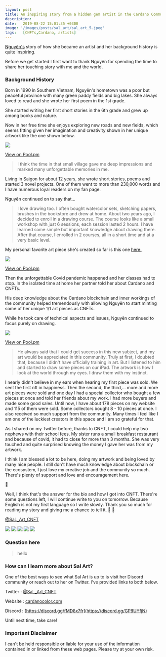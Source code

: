 ```yaml
---
layout: post
title: An inspiring story from a hidden gem artist in the Cardano Community is creating some beautiful 1/1 art pieces.
description: 
date:   2019-08-22 15:01:35 +0300
image: '/images/posts/sal_art/sal_art_5.jpeg'
tags:   [CNFTs,Cardano, artists]
---
```


[Nguyên's](https://twitter.com/SaL_Art_CNFT) story of how she became an artist and her background history is quite inspiring. 

Before we get started I first want to thank Nguyên for spending the time to share her touching story with me and the world. 

### Background History
Born in 1990 in Southern Vietnam, Nguyên's hometown was a poor but peaceful province with many green paddy fields and big lakes. She always loved to read and she wrote her first poem in the 1st grade.

She started writing her first short stories in the 6th grade and grew up among books and nature. 

Now in her free time she enjoys exploring new roads and new fields, which seems fitting given her imagination and creativity shown in her unique artwork like the one shown below.

![](/images/posts/sal_art/sal_art_2.jpeg) 

[View on Pool.pm](https://pool.pm/793b5580e2be0089453c002be67112dc0b08f501aae2d2ffff454ace.SaLArt207)

> I think the time in that small village gave me deep impressions and marked many unforgettable memories in me. 

Living in Saigon for about 12 years, she wrote short stories, poems and started 3 novel projects. One of them went to more than 230,000 words and I have numerous loyal readers on my fan page. 

Nguyên continued on to say that...

> I love drawing too. I often bought watercolor sets, sketching papers, brushes in the bookstore and drew at home. About two years ago, I decided to enroll in a drawing course. The course looks like a small workshop with just 6 sessions, each session lasted 2 hours. I have learned some simple but important knowledge about drawing there. After that course, I enrolled in 2 courses, all in a short time and at a very basic level. 

My personal favorite art piece she's created so far is this one [here.](https://pool.pm/4758e4bcd716624c50c8de758205002ca3eea2f2be16f7e42761175d.SaLArt002)

![](/images/posts/sal_art/sal_art_5.jpeg) 

[View on Pool.pm](https://pool.pm/4758e4bcd716624c50c8de758205002ca3eea2f2be16f7e42761175d.SaLArt002)

Then the unforgettable Covid pandemic happened and her classes had to stop. In the isolated time at home her partner told her about Cardano and CNFTs.

His deep knowledge about the Cardano blockchain and inner workings of the community helped tremendously with allowing Nguyên to start minting some of her unique 1/1 art pieces as CNFTs.

While he took care of technical aspects and issues, Nguyên continued to focus purely on drawing. 

![](/images/posts/sal_art/sal_art_3.jpeg) 

[View on Pool.pm](https://pool.pm/793b5580e2be0089453c002be67112dc0b08f501aae2d2ffff454ace.SaLArt144)

> He always said that I could get success in this new subject, and my art would be appreciated in this community. Truly at first, I doubted that, because I didn't have officially training in art. But I listened to him and started to draw some pieces on our iPad. The artwork is how I look at the world through my eyes. I draw them with my instinct.



I nearly didn't believe in my ears when hearing my first piece was sold. We sent the first nft in happiness. Then the second, the third,... more and more art pieces were sold and one day I had a special collector who bought a few pieces at once and told her friends about my work. I had more buyers and made some good sales. Until now, I have about 178 pieces on my website and 115 of them were sold. Some collectors bought 8 - 10 pieces at once. I also received so much support from the community. Many times I feel like I am one of the luckiest creators in this space and I am so grateful for that. 

As I shared on my Twitter before, thanks to CNFT, I could help my two nephews with their school fees. My sister runs a small breakfast restaurant and because of covid, it had to close for more than 3 months. She was very touched and quite surprised knowing the money I gave her was from my artwork. 

I think I am blessed a lot to be here, doing my artwork and being loved by many nice people. I still don't have much knowledge about blockchain or the ecosystem, I just love my creative job and the community so much. There's plenty of support and love and encouragement here. 

💜

Well, I think that's the answer for the bio and how I got into 
CNFT. There're some questions left, I will continue write to you on tomorrow. Because English is not my first language so I write slowly.
Thank you so much for reading my story and giving me a chance to tell it. 🙏 💜









[@SaL_Art_CNFT](https://twitter.com/SaL_Art_CNFT)

![](/images/posts/sal_art/sal_art_1.jpeg) 
![](/images/posts/sal_art/sal_art_2.jpeg) 
![](/images/posts/sal_art/sal_art_3.jpeg) 
![](/images/posts/sal_art/sal_art_4.jpeg) 
![](/images/posts/sal_art/sal_art_5.jpeg) 


### Question here

> hello

### How can I learn more about Sal Art? 
One of the best ways to see what Sal Art is up to is visit her  Discord community or reach out to her on Twitter. I've provided links to both below. 

Twitter : [@SaL_Art_CNFT](https://twitter.com/SaL_Art_CNFT)  

Website : [cardanocolor.com](https://www.cardanocolor.com/)

Discord : [https://discord.gg/fMD8x7fr](https://discord.gg/GP8UYfjN)

Until next time, take care! 

### Important Disclaimer
I can't be held responsible or liable for your use of the information contained in or linked from these web pages. Please try at your own risk.

